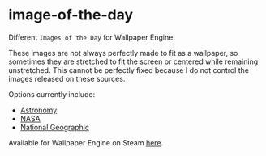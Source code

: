 # image-of-the-day
Different `Images of the Day` for Wallpaper Engine.

These images are not always perfectly made to fit as a wallpaper, so sometimes they
are stretched to fit the screen or centered while remaining unstretched. This cannot
be perfectly fixed because I do not control the images released on these sources.

Options currently include:
- [Astronomy](https://apod.nasa.gov/apod/astropix.html)
- [NASA](https://www.nasa.gov/multimedia/imagegallery/iotd.html)
- [National Geographic](https://www.nationalgeographic.com/photography/photo-of-the-day/)

Available for Wallpaper Engine on Steam [here](https://steamcommunity.com/sharedfiles/filedetails/?id=1563729818).
